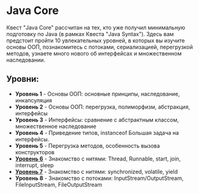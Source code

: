 # Java Core

Квест "Java Core" рассчитан на тех, кто уже получил минимальную подготовку по Java (в рамках Квеста "Java Syntax"). Здесь вам предстоит пройти 10 увлекательных уровней, в которых вы изучите основы ООП, познакомитесь с потоками, сериализацией, перегрузкой методов, узнаете много нового об интерфейсах и множественном наследовании.

## **Уровни**:
* **Уровень 1** - Основы ООП: основные принципы, наследование, инкапсуляция
* **Уровень 2** - Основы ООП: перегрузка, полиморфизм, абстракция, интерфейсы
* **Уровень 3** - Интерфейсы: сравнение с абстрактным классом, множественное наследование
* **Уровень 4** - Приведение типов, instanceof Большая задача на интерфейсы.
* **Уровень 5** - Перегрузка методов, особенность вызова конструкторов
* **[Уровень 6](https://github.com/gattoramm/javarush/tree/main/Java%20Core/%D0%A3%D1%80%D0%BE%D0%B2%D0%B5%D0%BD%D1%8C%206)** - Знакомство с нитями: Thread, Runnable, start, join, interrupt, sleep
* **[Уровень 7](https://github.com/gattoramm/javarush/tree/main/Java%20Core/%D0%A3%D1%80%D0%BE%D0%B2%D0%B5%D0%BD%D1%8C%207)** - Знакомство с нитями: synchronized, volatile, yield
* **Уровень 8** - Знакомство с потоками: InputStream/OutputStream, FileInputStream, FileOutputStream